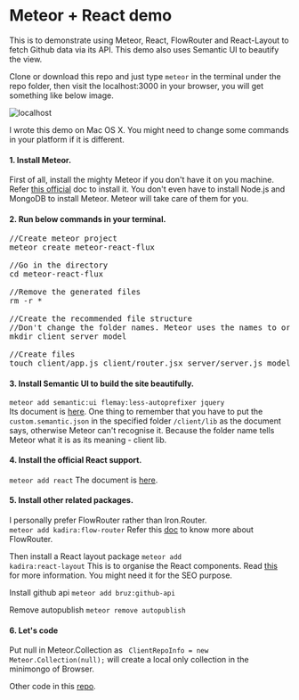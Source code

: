 # Meteor + React demo
This is to demonstrate using Meteor, React, FlowRouter and React-Layout to fetch Github data via its API. This demo also uses Semantic UI to beautify the view.

Clone or download this repo and just type <code>meteor</code> in the terminal under the repo folder, then visit the localhost:3000 in your browser, you will get something like below image.

![localhost](http://7xnfkz.com1.z0.glb.clouddn.com/meteorReact.png)

I wrote this demo on Mac OS X. You might need to change some commands in your platform if it is different.

#### 1. Install Meteor.
First of all, install the mighty Meteor if you don't have it on you machine. Refer [this official](https://www.meteor.com/install) doc to install it. You don't even have to install Node.js and MongoDB to install Meteor. Meteor will take care of them for you.

#### 2. Run below commands in your terminal.
<pre>
//Create meteor project
meteor create meteor-react-flux

//Go in the directory
cd meteor-react-flux

//Remove the generated files
rm -r *

//Create the recommended file structure
//Don't change the folder names. Meteor uses the names to organise the code
mkdir client server model

//Create files
touch client/app.js client/router.jsx server/server.js model/collections.js
</pre>

#### 3. Install Semantic UI to build the site beautifully.
```meteor add semantic:ui flemay:less-autoprefixer jquery```<br/>
Its document is [here](https://atmospherejs.com/semantic/ui). One thing to remember that you have to put the ```custom.semantic.json``` in the specified folder ```/client/lib``` as the document says, otherwise Meteor can't recognise it. Because the folder name tells Meteor what it is as its meaning - client lib.

#### 4. Install the official React support.
<code>meteor add react</code>
The document is [here](https://atmospherejs.com/meteor/react).

#### 5. Install other related packages.
I personally prefer FlowRouter rather than Iron.Router.    
<code>meteor add kadira:flow-router</code>
Refer this [doc](https://atmospherejs.com/kadira/flow-router) to know more about FlowRouter.

Then install a React layout package
<code>meteor add kadira:react-layout</code>
This is to organise the React components. Read [this](https://atmospherejs.com/kadira/react-layout) for more information. You might need it for the SEO purpose.

Install github api
<code>meteor add bruz:github-api</code>

Remove autopublish
<code>meteor remove autopublish</code>

#### 6. Let's code
Put null in Meteor.Collection as <code> ClientRepoInfo = new Meteor.Collection(null);</code> will create a local only collection in the minimongo of Browser.

Other code in this [repo](https://github.com/leijing7/meteor-react-example).
